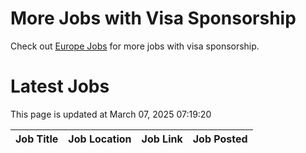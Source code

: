 # More Jobs with Visa Sponsorship

Check out [Europe Jobs](https://github.com/sureshparimi/europejobs#latest-jobs) for more jobs with visa sponsorship.

# Latest Jobs

This page is updated at March 07, 2025 07:19:20

| Job Title | Job Location | Job Link | Job Posted |
| --- | --- | --- | --- |
